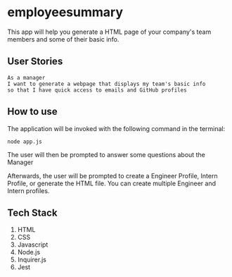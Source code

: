 # employeesummary

This app will help you generate a HTML page of your company's team members and some of their basic info.

## User Stories

```
As a manager
I want to generate a webpage that displays my team's basic info
so that I have quick access to emails and GitHub profiles
```
## How to use

The application will be invoked with the following command in the terminal:

```
node app.js
```

The user will then be prompted to answer some questions about the Manager

Afterwards, the user will be prompted to create a Engineer Profile, Intern Profile, or generate the HTML file. 
You can create multiple Engineer and Intern profiles.

## Tech Stack

1. HTML
2. CSS
3. Javascript
4. Node.js
5. Inquirer.js
6. Jest




